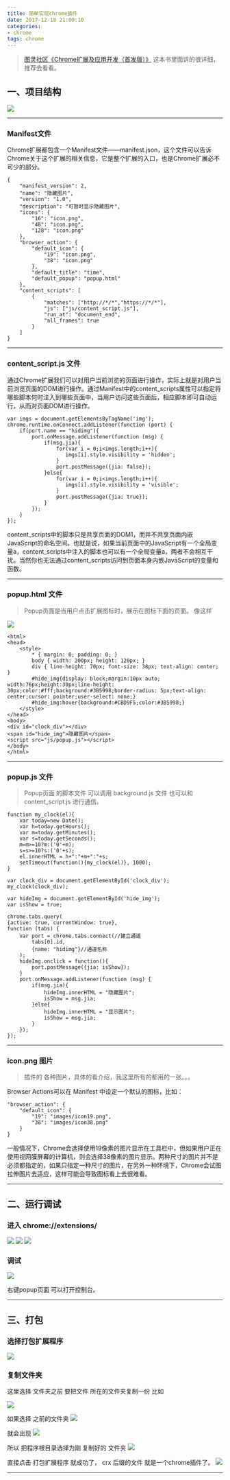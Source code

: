```yaml
---
title: 简单实现chrome插件
date: 2017-12-18 21:00:10
categories:
- chrome
tags: chrome
---
```


>  [图灵社区《Chrome扩展及应用开发（首发版）》](http://www.ituring.com.cn/book/1421)
>  这本书里面讲的很详细，推荐去看看。

## 一、项目结构
![](http://p01zuhw8m.bkt.clouddn.com/2017/12/18a1.png)

***

### Manifest文件
Chrome扩展都包含一个Manifest文件——manifest.json，这个文件可以告诉Chrome关于这个扩展的相关信息，它是整个扩展的入口，也是Chrome扩展必不可少的部分。
    
```
{
    "manifest_version": 2,
    "name": "隐藏图片",
    "version": "1.0",
    "description": "可暂时显示隐藏图片",
    "icons": {
        "16": "icon.png",
        "48": "icon.png",
        "128": "icon.png"
    },
    "browser_action": {
        "default_icon": {
            "19": "icon.png",
            "38": "icon.png"
        },
        "default_title": "time",
        "default_popup": "popup.html"
    },
    "content_scripts": [
        {
            "matches": ["http://*/*","https://*/*"],
            "js": ["js/content_script.js"],
            "run_at": "document_end",
            "all_frames": true 
        }
    ]
}
```
***

### content_script.js 文件
通过Chrome扩展我们可以对用户当前浏览的页面进行操作，实际上就是对用户当前浏览页面的DOM进行操作。通过Manifest中的content_scripts属性可以指定将哪些脚本何时注入到哪些页面中，当用户访问这些页面后，相应脚本即可自动运行，从而对页面DOM进行操作。


```
var imgs = document.getElementsByTagName('img');
chrome.runtime.onConnect.addListener(function (port) {
    if(port.name == "hidimg"){
        port.onMessage.addListener(function (msg) {
            if(msg.jia){
                for(var i = 0;i<imgs.length;i++){
                   imgs[i].style.visibility = 'hidden';
                }
                port.postMessage({jia: false});
            }else{
                for(var i = 0;i<imgs.length;i++){
                   imgs[i].style.visibility = 'visible';
                }
                port.postMessage({jia: true});
            }
        });
    }
});
```
content_scripts中的脚本只是共享页面的DOM1，而并不共享页面内嵌JavaScript的命名空间。也就是说，如果当前页面中的JavaScript有一个全局变量a，content_scripts中注入的脚本也可以有一个全局变量a，两者不会相互干扰。当然你也无法通过content_scripts访问到页面本身内嵌JavaScript的变量和函数。

***

### popup.html 文件
>Popup页面是当用户点击扩展图标时，展示在图标下面的页面。
>像这样

![](http://p01zuhw8m.bkt.clouddn.com/a2.png)

```
<html>
<head>
    <style>
        * { margin: 0; padding: 0; }
        body { width: 200px; height: 120px; }
        div { line-height: 70px; font-size: 38px; text-align: center; }
        #hide_img{display: block;margin:10px auto; width:76px;height:30px;line-height: 30px;color:#fff;background:#3B5998;border-radius: 5px;text-align: center;cursor: pointer;user-select: none;}
        #hide_img:hover{background:#CBD9F5;color:#3B5998;}
    </style>
</head>
<body>
<div id="clock_div"></div>
<span id="hide_img">隐藏图片</span>
<script src="js/popup.js"></script>
</body>
</html>
```
***

### popup.js 文件
>Popup页面 的脚本文件 可以调用 background.js 文件 也可以和 content_script.js 进行通信。

```
function my_clock(el){
    var today=new Date();
    var h=today.getHours();
    var m=today.getMinutes();
    var s=today.getSeconds();
    m=m>=10?m:('0'+m);
    s=s>=10?s:('0'+s);
    el.innerHTML = h+":"+m+":"+s;
    setTimeout(function(){my_clock(el)}, 1000);
}

var clock_div = document.getElementById('clock_div');
my_clock(clock_div);

var hideImg = document.getElementById('hide_img');
var isShow = true;

chrome.tabs.query(
{active: true, currentWindow: true},
function (tabs) {
    var port = chrome.tabs.connect(//建立通道
        tabs[0].id,
        {name: "hidimg"}//通道名称
    );
    hideImg.onclick = function(){
        port.postMessage({jia: isShow});
    }
    port.onMessage.addListener(function (msg) {
        if(msg.jia){
            hideImg.innerHTML = "隐藏图片";
            isShow = msg.jia;
        }else{
            hideImg.innerHTML = "显示图片";
            isShow = msg.jia;
        }
    });
});
```

***

### icon.png 图片
>插件的 各种图片，具体的看介绍，我这里所有的都用的一张。。。

Browser Actions可以在 Manifest 中设定一个默认的图标，比如：
```
"browser_action": {
    "default_icon": {
        "19": "images/icon19.png",
        "38": "images/icon38.png"
    }
}
```

一般情况下，Chrome会选择使用19像素的图片显示在工具栏中，但如果用户正在使用视网膜屏幕的计算机，则会选择38像素的图片显示。两种尺寸的图片并不是必须都指定的，如果只指定一种尺寸的图片，在另外一种环境下，Chrome会试图拉伸图片去适应，这样可能会导致图标看上去很难看。

***


## 二、运行调试


### 进入 chrome://extensions/

![](http://p01zuhw8m.bkt.clouddn.com/a3.png)
![](http://p01zuhw8m.bkt.clouddn.com/a6.png)
![](http://p01zuhw8m.bkt.clouddn.com/a5.png)


### 调试

![](http://p01zuhw8m.bkt.clouddn.com/a2.png)

右键popup页面 可以打开控制台。

***

## 三、打包

### 选择打包扩展程序

![](http://p01zuhw8m.bkt.clouddn.com/2017/12/18a8.png)

### 复制文件夹
这里选择 文件夹之前 要把文件 所在的文件夹复制一份
比如

![](http://p01zuhw8m.bkt.clouddn.com/2017/12/18a13.png)

如果选择 之前的文件夹 
![](http://p01zuhw8m.bkt.clouddn.com/2017/12/18a9.png)

 就会出现
![](http://p01zuhw8m.bkt.clouddn.com/2017/12/18a10.png)

所以 把程序根目录选择为刚 复制好的 文件夹
![](http://p01zuhw8m.bkt.clouddn.com/2017/12/18a12.png)

直接点击 打包扩展程序 就成功了，
crx 后缀的文件 就是一个chrome插件了。
![](http://p01zuhw8m.bkt.clouddn.com/2017/12/18a14.png)

***
